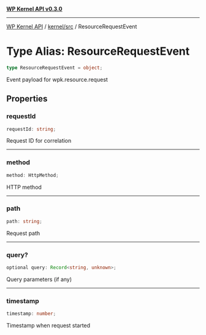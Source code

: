 [**WP Kernel API v0.3.0**](../../../README.md)

---

[WP Kernel API](../../../README.md) / [kernel/src](../README.md) / ResourceRequestEvent

# Type Alias: ResourceRequestEvent

```ts
type ResourceRequestEvent = object;
```

Event payload for wpk.resource.request

## Properties

### requestId

```ts
requestId: string;
```

Request ID for correlation

---

### method

```ts
method: HttpMethod;
```

HTTP method

---

### path

```ts
path: string;
```

Request path

---

### query?

```ts
optional query: Record<string, unknown>;
```

Query parameters (if any)

---

### timestamp

```ts
timestamp: number;
```

Timestamp when request started
